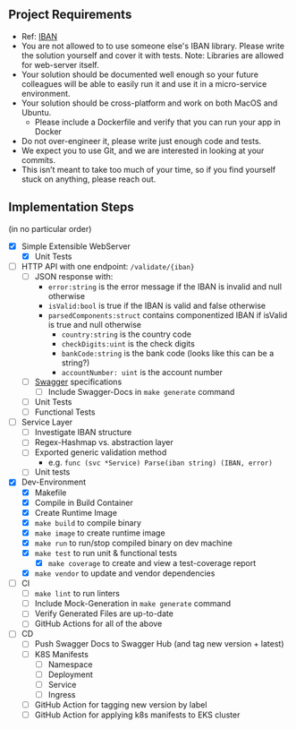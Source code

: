 ## Project Requirements

* Ref: [IBAN](https://en.wikipedia.org/wiki/International_Bank_Account_Number)
* You are not allowed to to use someone else's IBAN library. Please write the solution
  yourself and cover it with tests. Note: Libraries are allowed for web-server itself.
* Your solution should be documented well enough so your future colleagues will be
  able to easily run it and use it in a micro-service environment.
* Your solution should be cross-platform and work on both MacOS and Ubuntu.
    * Please include a Dockerfile and verify that you can run your app in Docker
* Do not over-engineer it, please write just enough code and tests.
* We expect you to use Git, and we are interested in looking at your commits.
* This isn’t meant to take too much of your time, so if you find yourself stuck on
  anything, please reach out.

## Implementation Steps
(in no particular order)

- [x] Simple Extensible WebServer
    - [x] Unit Tests
- [ ] HTTP API with one endpoint: `/validate/{iban}`
    - [ ] JSON response with:
        * `error:string` is the error message if the IBAN is invalid and null otherwise
        * `isValid:bool` is true if the IBAN is valid and false otherwise
        * `parsedComponents:struct` contains componentized IBAN if isValid is true and null otherwise
            * `country:string` is the country code
            * `checkDigits:uint` is the check digits
            * `bankCode:string` is the bank code (looks like this can be a string?)
            * `accountNumber: uint` is the account number
    - [ ] [Swagger](https://swagger.io/) specifications
        - [ ] Include Swagger-Docs in `make generate` command
    - [ ] Unit Tests
    - [ ] Functional Tests
- [ ] Service Layer
    - [ ] Investigate IBAN structure
    - [ ] Regex-Hashmap vs. abstraction layer
    - [ ] Exported generic validation method
        - e.g. `func (svc *Service) Parse(iban string) (IBAN, error)`
    - [ ] Unit tests
- [x] Dev-Environment
    - [x] Makefile
    - [x] Compile in Build Container
    - [x] Create Runtime Image
    - [x] `make build` to compile binary
    - [x] `make image` to create runtime image
    - [x] `make run` to run/stop compiled binary on dev machine
    - [x] `make test` to run unit & functional tests
        - [x] `make coverage` to create and view a test-coverage report
    - [x] `make vendor` to update and vendor dependencies
- [ ] CI
    - [ ] `make lint` to run linters
    - [ ] Include Mock-Generation in `make generate` command
    - [ ] Verify Generated Files are up-to-date
    - [ ] GitHub Actions for all of the above
- [ ] CD
    - [ ] Push Swagger Docs to Swagger Hub (and tag new version + latest)
    - [ ] K8S Manifests
        - [ ] Namespace
        - [ ] Deployment
        - [ ] Service
        - [ ] Ingress
    - [ ] GitHub Action for tagging new version by label
    - [ ] GitHub Action for applying k8s manifests to EKS cluster
